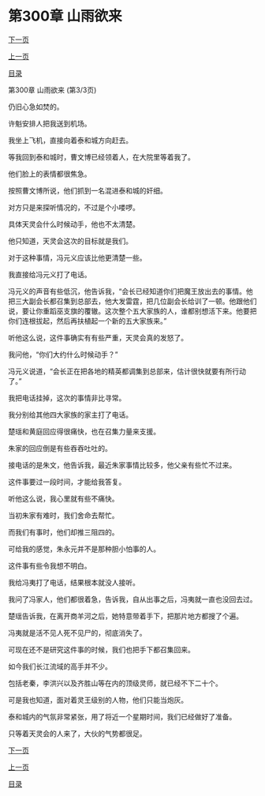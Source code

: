<h1>第300章    山雨欲来</h1>
            <div><p><a href="./900_%E7%AC%AC301%E7%AB%A0_%E4%B9%9D%E6%AD%BB%E4%B8%80%E7%94%9F.md">下一页</a></p><p><a href="./898_%E7%AC%AC300%E7%AB%A0_%E5%B1%B1%E9%9B%A8%E6%AC%B2%E6%9D%A5.md">上一页</a></p><p><a href="../">目录</a></p></div>
            <div><p>第300章    山雨欲来 (第3/3页)</p><p>仍旧心急如焚的。</p><p>许魁安排人把我送到机场。</p><p>我坐上飞机，直接向着泰和城方向赶去。</p><p>等我回到泰和城时，曹文博已经领着人，在大院里等着我了。</p><p>他们脸上的表情都很焦急。</p><p>按照曹文博所说，他们抓到一名混进泰和城的奸细。</p><p>对方只是来探听情况的，不过是个小喽啰。</p><p>具体天灵会什么时候动手，他也不太清楚。</p><p>他只知道，天灵会这次的目标就是我们。</p><p>对于这种事情，冯元义应该比他更清楚一些。</p><p>我直接给冯元义打了电话。</p><p>冯元义的声音有些低沉，他告诉我，“会长已经知道你们把魔王放出去的事情。他把三大副会长都召集到总部去，他大发雷霆，把几位副会长给训了一顿。他跟他们说，要让你重蹈巫支旗的覆辙。这次整个五大家族的人，谁都别想活下来。他要把你们连根拔起，然后再扶植起一个新的五大家族来。”</p><p>听他这么说，这件事确实有有些严重，天灵会真的发怒了。</p><p>我问他，“你们大约什么时候动手？”</p><p>冯元义说道，“会长正在把各地的精英都调集到总部来，估计很快就要有所行动了。”</p><p>我把电话挂掉，这次的事情非比寻常。</p><p>我分别给其他四大家族的家主打了电话。</p><p>楚瑶和黄庭回应得很痛快，也在召集力量来支援。</p><p>朱家的回应倒是有些吞吞吐吐的。</p><p>接电话的是朱文，他告诉我，最近朱家事情比较多，他父亲有些忙不过来。</p><p>这件事要过一段时间，才能给我答复。</p><p>听他这么说，我心里就有些不痛快。</p><p>当初朱家有难时，我们舍命去帮忙。</p><p>而我们有事时，他们却推三阻四的。</p><p>可给我的感觉，朱永元并不是那种胆小怕事的人。</p><p>这件事有些令我想不明白。</p><p>我给冯夷打了电话，结果根本就没人接听。</p><p>我问了冯家人，他们都很着急，告诉我，自从出事之后，冯夷就一直也没回去过。</p><p>楚瑶告诉我，在离开商羊河之后，她特意带着手下，把那片地方都搜了个遍。</p><p>冯夷就是活不见人死不见尸的，彻底消失了。</p><p>可现在还不是研究这件事的时候，我们也把手下都召集回来。</p><p>如今我们长江流域的高手并不少。</p><p>包括老秦，李洪兴以及齐胜山等在内的顶级灵师，就已经不下二十个。</p><p>可是我也知道，面对着灵王级别的人物，他们只能当炮灰。</p><p>泰和城内的气氛非常紧张，用了将近一个星期时间，我们已经做好了准备。</p><p>只等着天灵会的人来了，大伙的气势都很足。</p></div>
            <div><p><a href="./900_%E7%AC%AC301%E7%AB%A0_%E4%B9%9D%E6%AD%BB%E4%B8%80%E7%94%9F.md">下一页</a></p><p><a href="./898_%E7%AC%AC300%E7%AB%A0_%E5%B1%B1%E9%9B%A8%E6%AC%B2%E6%9D%A5.md">上一页</a></p><p><a href="../">目录</a></p></div>